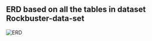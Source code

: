 ## ERD based on all the tables in dataset Rockbuster-data-set

![ERD](https://user-images.githubusercontent.com/82812803/231407514-1e620d1d-e778-44a4-a37b-d3316440a993.JPG)
